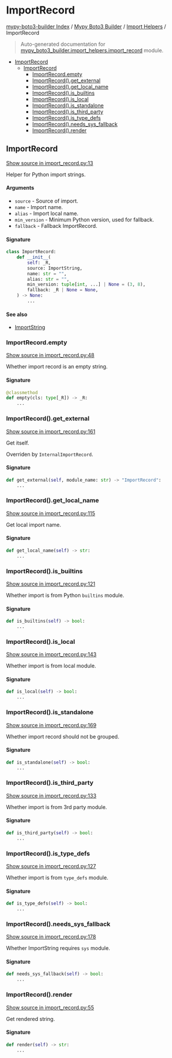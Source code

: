 # ImportRecord

[mypy-boto3-builder Index](../../README.md#mypy-boto3-builder-index) /
[Mypy Boto3 Builder](../index.md#mypy-boto3-builder) /
[Import Helpers](./index.md#import-helpers) /
ImportRecord

> Auto-generated documentation for [mypy_boto3_builder.import_helpers.import_record](https://github.com/youtype/mypy_boto3_builder/blob/main/mypy_boto3_builder/import_helpers/import_record.py) module.

- [ImportRecord](#importrecord)
  - [ImportRecord](#importrecord-1)
    - [ImportRecord.empty](#importrecordempty)
    - [ImportRecord().get_external](#importrecord()get_external)
    - [ImportRecord().get_local_name](#importrecord()get_local_name)
    - [ImportRecord().is_builtins](#importrecord()is_builtins)
    - [ImportRecord().is_local](#importrecord()is_local)
    - [ImportRecord().is_standalone](#importrecord()is_standalone)
    - [ImportRecord().is_third_party](#importrecord()is_third_party)
    - [ImportRecord().is_type_defs](#importrecord()is_type_defs)
    - [ImportRecord().needs_sys_fallback](#importrecord()needs_sys_fallback)
    - [ImportRecord().render](#importrecord()render)

## ImportRecord

[Show source in import_record.py:13](https://github.com/youtype/mypy_boto3_builder/blob/main/mypy_boto3_builder/import_helpers/import_record.py#L13)

Helper for Python import strings.

#### Arguments

- `source` - Source of import.
- `name` - Import name.
- `alias` - Import local name.
- `min_version` - Minimum Python version, used for fallback.
- `fallback` - Fallback ImportRecord.

#### Signature

```python
class ImportRecord:
    def __init__(
        self: _R,
        source: ImportString,
        name: str = "",
        alias: str = "",
        min_version: tuple[int, ...] | None = (3, 8),
        fallback: _R | None = None,
    ) -> None:
        ...
```

#### See also

- [ImportString](./import_string.md#importstring)

### ImportRecord.empty

[Show source in import_record.py:48](https://github.com/youtype/mypy_boto3_builder/blob/main/mypy_boto3_builder/import_helpers/import_record.py#L48)

Whether import record is an empty string.

#### Signature

```python
@classmethod
def empty(cls: type[_R]) -> _R:
    ...
```

### ImportRecord().get_external

[Show source in import_record.py:161](https://github.com/youtype/mypy_boto3_builder/blob/main/mypy_boto3_builder/import_helpers/import_record.py#L161)

Get itself.

Overriden by `InternalImportRecord`.

#### Signature

```python
def get_external(self, module_name: str) -> "ImportRecord":
    ...
```

### ImportRecord().get_local_name

[Show source in import_record.py:115](https://github.com/youtype/mypy_boto3_builder/blob/main/mypy_boto3_builder/import_helpers/import_record.py#L115)

Get local import name.

#### Signature

```python
def get_local_name(self) -> str:
    ...
```

### ImportRecord().is_builtins

[Show source in import_record.py:121](https://github.com/youtype/mypy_boto3_builder/blob/main/mypy_boto3_builder/import_helpers/import_record.py#L121)

Whether import is from Python `builtins` module.

#### Signature

```python
def is_builtins(self) -> bool:
    ...
```

### ImportRecord().is_local

[Show source in import_record.py:143](https://github.com/youtype/mypy_boto3_builder/blob/main/mypy_boto3_builder/import_helpers/import_record.py#L143)

Whether import is from local module.

#### Signature

```python
def is_local(self) -> bool:
    ...
```

### ImportRecord().is_standalone

[Show source in import_record.py:169](https://github.com/youtype/mypy_boto3_builder/blob/main/mypy_boto3_builder/import_helpers/import_record.py#L169)

Whether import record should not be grouped.

#### Signature

```python
def is_standalone(self) -> bool:
    ...
```

### ImportRecord().is_third_party

[Show source in import_record.py:133](https://github.com/youtype/mypy_boto3_builder/blob/main/mypy_boto3_builder/import_helpers/import_record.py#L133)

Whether import is from 3rd party module.

#### Signature

```python
def is_third_party(self) -> bool:
    ...
```

### ImportRecord().is_type_defs

[Show source in import_record.py:127](https://github.com/youtype/mypy_boto3_builder/blob/main/mypy_boto3_builder/import_helpers/import_record.py#L127)

Whether import is from `type_defs` module.

#### Signature

```python
def is_type_defs(self) -> bool:
    ...
```

### ImportRecord().needs_sys_fallback

[Show source in import_record.py:178](https://github.com/youtype/mypy_boto3_builder/blob/main/mypy_boto3_builder/import_helpers/import_record.py#L178)

Whether ImportString requires `sys` module.

#### Signature

```python
def needs_sys_fallback(self) -> bool:
    ...
```

### ImportRecord().render

[Show source in import_record.py:55](https://github.com/youtype/mypy_boto3_builder/blob/main/mypy_boto3_builder/import_helpers/import_record.py#L55)

Get rendered string.

#### Signature

```python
def render(self) -> str:
    ...
```


